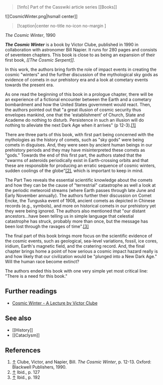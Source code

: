 > [!info] Part of the Casswiki article series [[Books]]

![[CosmicWinter.png|hsmall center]]
> [!caption|center no-title no-icon no-margin ]
> 
_The Cosmic Winter_, 1990

_**The Cosmic Winter**_ is a book by Victor Clube, published in 1990 in collaboration with astronomer Bill Napier. It runs for 280 pages and consists of seventeen chapters. This book is close to as being an expansion of their first book, _[[The Cosmic Serpent]]_.

In this work, the authors bring forth the role of impact events in creating the cosmic "winters" and the further discussion of the mythological sky gods as evidence of comets in our prehistory era and a look at cometary events towards the present era.

As one read the beginning of this book in a prologue chapter, there will be an experience of a fictional encounter between the Earth and a cometary bombardment and how the United States government would react. Then, the authors pointed out that "a great illusion of cosmic security thus envelopes mankind, one that the 'establishment' of Church, State and Academe do nothing to disturb. Persistence in such an illusion will do nothing to alleviate the next Dark Age when it arrives" (p 12-3).[\[1\]](#cite_note-1)

There are three parts of this book, with first part being concerned with the mythologies as the history of comets, such as "sky gods" were being comets in disguises. And, they were seen by ancient human beings in our prehistory periods and they may have misinterpreted these comets as "gods." Towards the end of this first part, the authors stated that the "swarms of asteroids periodically exist in Earth-crossing orbits and that these are responsible for producing an erratic sequence of cosmic winters, sudden coolings of the globe"[\[2\]](#cite_note-2), which is important to keep in mind.

The Part Two reveals the essential scientific knowledge about the comets and how they can be the cause of "terrestrial" catastrophe as well a look at the periodic meteoroid streams (where Earth passes through late June and Early November annually). The authors further their discussion on Comet Encke, the Tunguska event of 1908, ancient comets as depicted in Chinese records (e.g., symbols), and more on historical comets in our prehistory yet they were being ignored. The authors also mentioned that "our distant ancestors...have been telling us in simple language that celestial catastrophe has struck, probably more than once, but the message has been lost through the ravages of time".[\[3\]](#cite_note-3)

The final part of this book brings more focus on the scientific evidence of the cosmic events, such as geological, sea-level variations, fossil, ice cores, iridium, Earth's magnetic field, and the cratering record. And, the final chapter brings home a point of how serious a cosmic impact hazard really is and how likely that our civilization would be "plunged into a New Dark Age." Will the human race become extinct?

The authors ended this book with one very simple yet most critical line: "There is a need for this book."

Further readings
----------------

*   [Cosmic Winter - A Lecture by Victor Clube](http://www.sott.net/article/148708-Cosmic-Winter-A-Lecture-by-Victor-Clube)

See also
--------

*   [[History]]
*   [[Cataclysm]]

References
----------

1.  [↑](#cite_ref-1) Clube, Victor, and Napier, Bill. _The Cosmic Winter_, p. 12-13. Oxford: Blackwell Publishers, 1990.
2.  [↑](#cite_ref-2) Ibid., p. 127
3.  [↑](#cite_ref-3) Ibid., p. 192